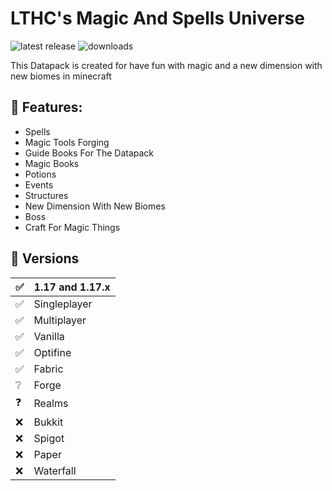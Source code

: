 # LTHC's Magic And Spells Universe
![latest release](https://img.shields.io/github/v/release/LTHCTheMaster/LTHC-s-Magic-And-Spells-Universe?style=flat-square) ![downloads](https://img.shields.io/github/downloads/LTHCTheMaster/LTHC-s-Magic-And-Spells-Universe/total?style=flat-square)

This Datapack is created for have fun with magic and a new dimension with new biomes in minecraft

## 📜 Features:
- Spells
- Magic Tools Forging
- Guide Books For The Datapack
- Magic Books
- Potions
- Events
- Structures
- New Dimension With New Biomes
- Boss
- Craft For Magic Things

## 💽 Versions
| ✅   | 1.17 and 1.17.x |
| --- | --------------- |
| ✅   | Singleplayer    |
| ✅   | Multiplayer     |
| ✅   | Vanilla         |
| ✅   | Optifine        |
| ✅   | Fabric          |
| ❔   | Forge           |
| ❓   | Realms          |
| ❌   | Bukkit          |
| ❌   | Spigot          |
| ❌   | Paper           |
| ❌   | Waterfall       |
